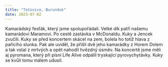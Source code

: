 ```yaml
---
title: "Tečovice, Burunduk"
date: 2023-07-02
---
```


Kamarádský fesťák, který jsme spolupořádali. Velké dík patří našemu kamarádovi Maramovi. 
Po cestě zastávka v McDonaldu. Kuky a Jencek zvučili. Kuky se před koncertem skácel na zem,
bolela ho totiž hlava z pařícího slunka. Pak ale uviděl, že přišli 
dvě jeho kamarádky z Horem Dolem a tak vstal z mrtvých a opět nahodil hvězdný úsměv.
Na koncertě jsme měli aj pyromana, který při písni Life Alive odpálil tryskající pyrovychytávky.
Kuky se kvůli tomu málem udusil.

